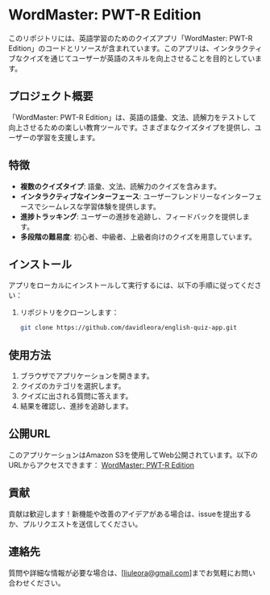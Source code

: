 # WordMaster: PWT-R Edition

このリポジトリには、英語学習のためのクイズアプリ「WordMaster: PWT-R Edition」のコードとリソースが含まれています。このアプリは、インタラクティブなクイズを通じてユーザーが英語のスキルを向上させることを目的としています。

## プロジェクト概要

「WordMaster: PWT-R Edition」は、英語の語彙、文法、読解力をテストして向上させるための楽しい教育ツールです。さまざまなクイズタイプを提供し、ユーザーの学習を支援します。

## 特徴

- **複数のクイズタイプ**: 語彙、文法、読解力のクイズを含みます。
- **インタラクティブなインターフェース**: ユーザーフレンドリーなインターフェースでシームレスな学習体験を提供します。
- **進捗トラッキング**: ユーザーの進捗を追跡し、フィードバックを提供します。
- **多段階の難易度**: 初心者、中級者、上級者向けのクイズを用意しています。

## インストール

アプリをローカルにインストールして実行するには、以下の手順に従ってください：

1. リポジトリをクローンします：
    ```bash
    git clone https://github.com/davidleora/english-quiz-app.git
    ```

## 使用方法

1. ブラウザでアプリケーションを開きます。
2. クイズのカテゴリを選択します。
3. クイズに出される質問に答えます。
4. 結果を確認し、進捗を追跡します。

## 公開URL

このアプリケーションはAmazon S3を使用してWeb公開されています。以下のURLからアクセスできます：
[WordMaster: PWT-R Edition](http://wordmaster-pwtr-edition.s3-website-us-east-1.amazonaws.com/)

## 貢献

貢献は歓迎します！新機能や改善のアイデアがある場合は、issueを提出するか、プルリクエストを送信してください。

## 連絡先

質問や詳細な情報が必要な場合は、[liuleora@gmail.com]までお気軽にお問い合わせください。

